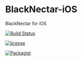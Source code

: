 # BlackNectar-iOS
BlackNectar for iOS

[![Build Status](https://travis-ci.org/BlackSourceLabs/BlackNectar-iOS.svg?branch=develop)](https://travis-ci.org/BlackSourceLabs/BlackNectar-iOS)

[![license](https://img.shields.io/github/license/BlackSourceLabs/BlackNectar-iOS.svg)]()

[![Packagist](https://img.shields.io/packagist/v/BlackSourceLabs/BlackNectar-iOS.svg)]()
